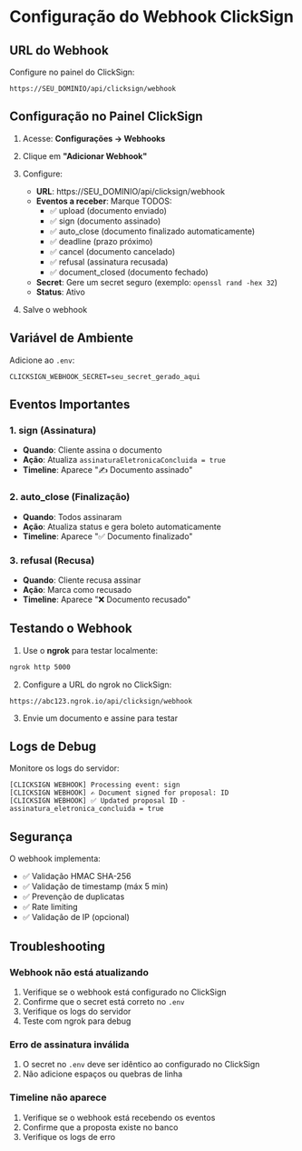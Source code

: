 # Configuração do Webhook ClickSign

## URL do Webhook

Configure no painel do ClickSign:

```
https://SEU_DOMINIO/api/clicksign/webhook
```

## Configuração no Painel ClickSign

1. Acesse: **Configurações → Webhooks**
2. Clique em **"Adicionar Webhook"**
3. Configure:
   - **URL**: https://SEU_DOMINIO/api/clicksign/webhook
   - **Eventos a receber**: Marque TODOS:
     - ✅ upload (documento enviado)
     - ✅ sign (documento assinado)
     - ✅ auto_close (documento finalizado automaticamente)
     - ✅ deadline (prazo próximo)
     - ✅ cancel (documento cancelado)
     - ✅ refusal (assinatura recusada)
     - ✅ document_closed (documento fechado)
   - **Secret**: Gere um secret seguro (exemplo: `openssl rand -hex 32`)
   - **Status**: Ativo

4. Salve o webhook

## Variável de Ambiente

Adicione ao `.env`:

```
CLICKSIGN_WEBHOOK_SECRET=seu_secret_gerado_aqui
```

## Eventos Importantes

### 1. sign (Assinatura)

- **Quando**: Cliente assina o documento
- **Ação**: Atualiza `assinaturaEletronicaConcluida = true`
- **Timeline**: Aparece "✍️ Documento assinado"

### 2. auto_close (Finalização)

- **Quando**: Todos assinaram
- **Ação**: Atualiza status e gera boleto automaticamente
- **Timeline**: Aparece "✅ Documento finalizado"

### 3. refusal (Recusa)

- **Quando**: Cliente recusa assinar
- **Ação**: Marca como recusado
- **Timeline**: Aparece "❌ Documento recusado"

## Testando o Webhook

1. Use o **ngrok** para testar localmente:

```bash
ngrok http 5000
```

2. Configure a URL do ngrok no ClickSign:

```
https://abc123.ngrok.io/api/clicksign/webhook
```

3. Envie um documento e assine para testar

## Logs de Debug

Monitore os logs do servidor:

```
[CLICKSIGN WEBHOOK] Processing event: sign
[CLICKSIGN WEBHOOK] ✍️ Document signed for proposal: ID
[CLICKSIGN WEBHOOK] ✅ Updated proposal ID - assinatura_eletronica_concluida = true
```

## Segurança

O webhook implementa:

- ✅ Validação HMAC SHA-256
- ✅ Validação de timestamp (máx 5 min)
- ✅ Prevenção de duplicatas
- ✅ Rate limiting
- ✅ Validação de IP (opcional)

## Troubleshooting

### Webhook não está atualizando

1. Verifique se o webhook está configurado no ClickSign
2. Confirme que o secret está correto no `.env`
3. Verifique os logs do servidor
4. Teste com ngrok para debug

### Erro de assinatura inválida

1. O secret no `.env` deve ser idêntico ao configurado no ClickSign
2. Não adicione espaços ou quebras de linha

### Timeline não aparece

1. Verifique se o webhook está recebendo os eventos
2. Confirme que a proposta existe no banco
3. Verifique os logs de erro
